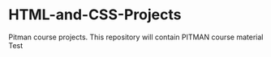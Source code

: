 # HTML-and-CSS-Projects
Pitman course projects.
This repository will contain PITMAN course material
Test
